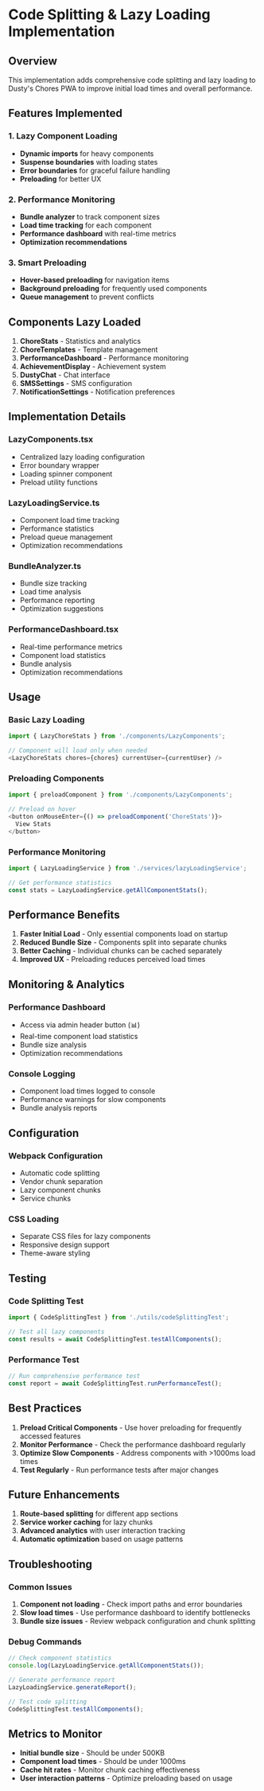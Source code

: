 # Code Splitting & Lazy Loading Implementation

## Overview

This implementation adds comprehensive code splitting and lazy loading to Dusty's Chores PWA to improve initial load times and overall performance.

## Features Implemented

### 1. Lazy Component Loading
- **Dynamic imports** for heavy components
- **Suspense boundaries** with loading states
- **Error boundaries** for graceful failure handling
- **Preloading** for better UX

### 2. Performance Monitoring
- **Bundle analyzer** to track component sizes
- **Load time tracking** for each component
- **Performance dashboard** with real-time metrics
- **Optimization recommendations**

### 3. Smart Preloading
- **Hover-based preloading** for navigation items
- **Background preloading** for frequently used components
- **Queue management** to prevent conflicts

## Components Lazy Loaded

1. **ChoreStats** - Statistics and analytics
2. **ChoreTemplates** - Template management
3. **PerformanceDashboard** - Performance monitoring
4. **AchievementDisplay** - Achievement system
5. **DustyChat** - Chat interface
6. **SMSSettings** - SMS configuration
7. **NotificationSettings** - Notification preferences

## Implementation Details

### LazyComponents.tsx
- Centralized lazy loading configuration
- Error boundary wrapper
- Loading spinner component
- Preload utility functions

### LazyLoadingService.ts
- Component load time tracking
- Performance statistics
- Preload queue management
- Optimization recommendations

### BundleAnalyzer.ts
- Bundle size tracking
- Load time analysis
- Performance reporting
- Optimization suggestions

### PerformanceDashboard.tsx
- Real-time performance metrics
- Component load statistics
- Bundle analysis
- Optimization recommendations

## Usage

### Basic Lazy Loading
```typescript
import { LazyChoreStats } from './components/LazyComponents';

// Component will load only when needed
<LazyChoreStats chores={chores} currentUser={currentUser} />
```

### Preloading Components
```typescript
import { preloadComponent } from './components/LazyComponents';

// Preload on hover
<button onMouseEnter={() => preloadComponent('ChoreStats')}>
  View Stats
</button>
```

### Performance Monitoring
```typescript
import { LazyLoadingService } from './services/lazyLoadingService';

// Get performance statistics
const stats = LazyLoadingService.getAllComponentStats();
```

## Performance Benefits

1. **Faster Initial Load** - Only essential components load on startup
2. **Reduced Bundle Size** - Components split into separate chunks
3. **Better Caching** - Individual chunks can be cached separately
4. **Improved UX** - Preloading reduces perceived load times

## Monitoring & Analytics

### Performance Dashboard
- Access via admin header button (📊)
- Real-time component load statistics
- Bundle size analysis
- Optimization recommendations

### Console Logging
- Component load times logged to console
- Performance warnings for slow components
- Bundle analysis reports

## Configuration

### Webpack Configuration
- Automatic code splitting
- Vendor chunk separation
- Lazy component chunks
- Service chunks

### CSS Loading
- Separate CSS files for lazy components
- Responsive design support
- Theme-aware styling

## Testing

### Code Splitting Test
```typescript
import { CodeSplittingTest } from './utils/codeSplittingTest';

// Test all lazy components
const results = await CodeSplittingTest.testAllComponents();
```

### Performance Test
```typescript
// Run comprehensive performance test
const report = await CodeSplittingTest.runPerformanceTest();
```

## Best Practices

1. **Preload Critical Components** - Use hover preloading for frequently accessed features
2. **Monitor Performance** - Check the performance dashboard regularly
3. **Optimize Slow Components** - Address components with >1000ms load times
4. **Test Regularly** - Run performance tests after major changes

## Future Enhancements

1. **Route-based splitting** for different app sections
2. **Service worker caching** for lazy chunks
3. **Advanced analytics** with user interaction tracking
4. **Automatic optimization** based on usage patterns

## Troubleshooting

### Common Issues

1. **Component not loading** - Check import paths and error boundaries
2. **Slow load times** - Use performance dashboard to identify bottlenecks
3. **Bundle size issues** - Review webpack configuration and chunk splitting

### Debug Commands

```typescript
// Check component statistics
console.log(LazyLoadingService.getAllComponentStats());

// Generate performance report
LazyLoadingService.generateReport();

// Test code splitting
CodeSplittingTest.testAllComponents();
```

## Metrics to Monitor

- **Initial bundle size** - Should be under 500KB
- **Component load times** - Should be under 1000ms
- **Cache hit rates** - Monitor chunk caching effectiveness
- **User interaction patterns** - Optimize preloading based on usage 